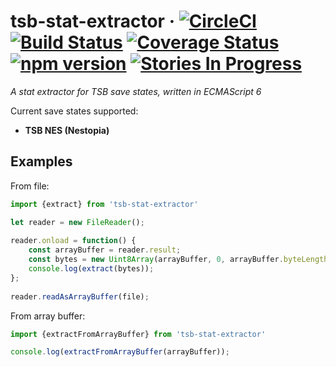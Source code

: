 # tsb-stat-extractor &middot; [![CircleCI](https://circleci.com/gh/retro-games/tsb-stat-extractor/tree/master.svg?style=shield)](https://circleci.com/gh/retro-games/tsb-stat-extractor/tree/master) [![Build Status](https://travis-ci.org/retro-games/tsb-stat-extractor.svg?branch=master)](https://travis-ci.org/retro-games/tsb-stat-extractor) [![Coverage Status](https://coveralls.io/repos/github/retro-games/tsb-stat-extractor/badge.svg)](https://coveralls.io/github/retro-games/tsb-stat-extractor) [![npm version](https://img.shields.io/npm/v/tsb-stat-extractor.svg?style=flat)](https://www.npmjs.com/package/tsb-stat-extractor) [![Stories In Progress](https://badge.waffle.io/retro-games/tsb-stat-extractor.png?label=In%20Progress&title=In%20Progress)](http://waffle.io/retro-games/tsb-stat-extractor)

*A stat extractor for TSB save states, written in ECMAScript 6*

Current save states supported:
* **TSB NES (Nestopia)**
 
## Examples

From file:

```javascript
import {extract} from 'tsb-stat-extractor'

let reader = new FileReader();
 
reader.onload = function() {
    const arrayBuffer = reader.result;
    const bytes = new Uint8Array(arrayBuffer, 0, arrayBuffer.byteLength);
    console.log(extract(bytes));
};
 
reader.readAsArrayBuffer(file);
```

From array buffer: 
 
```javascript
import {extractFromArrayBuffer} from 'tsb-stat-extractor'

console.log(extractFromArrayBuffer(arrayBuffer));
```